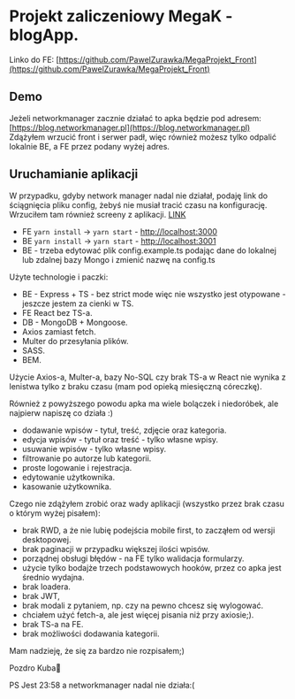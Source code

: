# Projekt zaliczeniowy MegaK - blogApp.
Linko do FE: [https://github.com/PawelZurawka/MegaProjekt_Front](https://github.com/PawelZurawka/MegaProjekt_Front)

## Demo
Jeżeli networkmanager zacznie działać to apka będzie pod adresem:<br> [https://blog.networkmanager.pl](https://blog.networkmanager.pl)<br>
Zdążyłem wrzucić front i serwer padł, więc również możesz tylko odpalić lokalnie BE, a FE przez podany wyżej adres.

## Uruchamianie aplikacji
W przypadku, gdyby network manager nadal nie działał, podaję link do ściągnięcia pliku config, żebyś nie musiał tracić czasu na konfigurację. Wrzuciłem tam również screeny z aplikacji.
[LINK](https://drive.google.com/drive/folders/1C3E3nQTLDfNV024PvFsYDE1DwRIlZvuc?usp=sharing)
- FE `yarn install` ->  `yarn start` - [http://localhost:3000](http://localhost:3000)
- BE `yarn install` ->  `yarn start` - [http://localhost:3001](http://localhost:3001)
- BE - trzeba edytować plik config.example.ts podając dane do lokalnej lub zdalnej bazy Mongo i zmienić nazwę na config.ts

Użyte technologie i paczki:
- BE - Express + TS - bez strict mode więc nie wszystko jest otypowane - jeszcze jestem za cienki w TS.
- FE React bez TS-a.
- DB - MongoDB + Mongoose.
- Axios zamiast fetch.
- Multer do przesyłania plików.
- SASS.
- BEM.

Użycie Axios-a, Multer-a, bazy No-SQL czy brak TS-a w React nie wynika z lenistwa tylko z braku czasu (mam pod opieką miesięczną córeczkę).

Również z powyższego powodu apka ma wiele bolączek i niedoróbek, ale najpierw napiszę co działa :)

- dodawanie wpisów - tytuł, treść, zdjęcie oraz kategoria.
- edycja wpisów - tytuł oraz treść - tylko własne wpisy.
- usuwanie wpisów - tylko własne wpisy.
- filtrowanie po autorze lub kategorii.
- proste logowanie i rejestracja.
- edytowanie użytkownika.
- kasowanie użytkownika.

Czego nie zdążyłem zrobić oraz wady aplikacji (wszystko przez brak czasu o którym wyżej pisałem):
- brak RWD, a że nie lubię podejścia mobile first, to zacząłem od wersji desktopowej.
- brak paginacji w przypadku większej ilości wpisów.
- porządnej obsługi błędów - na FE tylko walidacja formularzy.
- użycie tylko bodajże trzech podstawowych hooków, przez co apka jest średnio wydajna.
- brak loadera.
- brak JWT,
- brak modali z pytaniem, np. czy na pewno chcesz się wylogować.
- chciałem użyć fetch-a, ale jest więcej pisania niż przy axiosie;).
- brak TS-a na FE.
- brak możliwości dodawania kategorii.

Mam nadzieję, że się za bardzo nie rozpisałem;)

Pozdro Kuba💪

PS Jest 23:58 a networkmanager nadal nie działa:(

